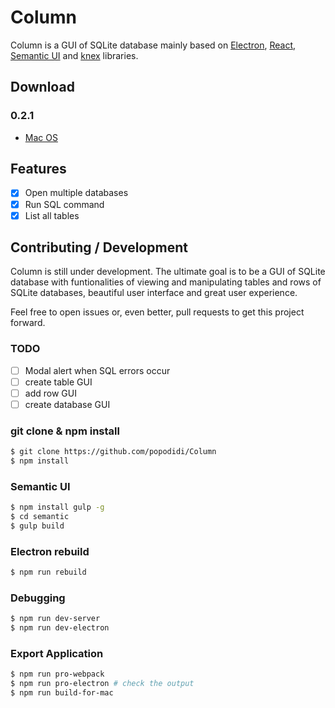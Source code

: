 # Column
Column is a GUI of SQLite database mainly based on [Electron](https://electron.atom.io), [React](https://facebook.github.io/react), [Semantic UI](https://semantic-ui.com) and [knex](https://knexjs.org) libraries.

## Download
### 0.2.1
- [Mac OS](https://goo.gl/1vvZDW)

## Features
- [x] Open multiple databases
- [x] Run SQL command
- [x] List all tables

## Contributing / Development
Column is still under development.
The ultimate goal is to be a GUI of SQLite database with funtionalities of viewing and manipulating tables and rows of SQLite databases, beautiful user interface and great user experience.

Feel free to open issues or, even better, pull requests to get this project forward.

### TODO
- [ ] Modal alert when SQL errors occur
- [ ] create table GUI
- [ ] add row GUI
- [ ] create database GUI

### git clone & npm install
```bash
$ git clone https://github.com/popodidi/Column
$ npm install
```

### Semantic UI

```bash
$ npm install gulp -g
$ cd semantic
$ gulp build
```

### Electron rebuild
```bash
$ npm run rebuild
```

### Debugging
```bash
$ npm run dev-server
$ npm run dev-electron
```

### Export Application
```bash
$ npm run pro-webpack
$ npm run pro-electron # check the output
$ npm run build-for-mac
```
